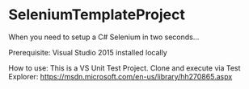 # SeleniumTemplateProject
When you need to setup a C# Selenium in two seconds...

Prerequisite: Visual Studio 2015 installed locally

How to use:
This is a VS Unit Test Project. Clone and execute via Test Explorer: https://msdn.microsoft.com/en-us/library/hh270865.aspx
